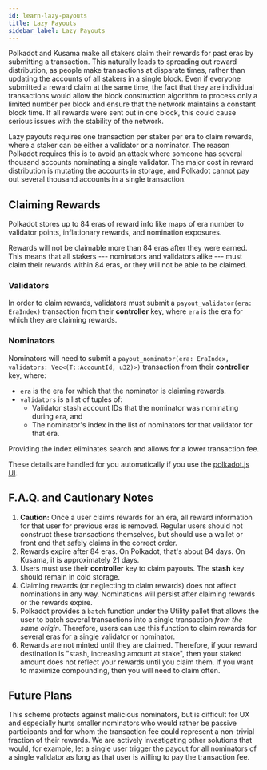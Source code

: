 ```yaml
---
id: learn-lazy-payouts
title: Lazy Payouts
sidebar_label: Lazy Payouts
---
```


Polkadot and Kusama make all stakers claim their rewards for past eras by submitting a transaction. This naturally leads to spreading out reward distribution, as people make transactions at disparate times, rather than updating the accounts of all stakers in a single block. Even if everyone submitted a reward claim at the same time, the fact that they are individual transactions would allow the block construction algorithm to process only a limited number per block and ensure that the network maintains a constant block time. If all rewards were sent out in one block, this could cause serious issues with the stability of the network.

Lazy payouts requires one transaction per staker per era to claim rewards, where a staker can be either a validator or a nominator. The reason Polkadot requires this is to avoid an attack where someone has several thousand accounts nominating a single validator. The major cost in reward distribution is mutating the accounts in storage, and Polkadot cannot pay out several thousand accounts in a single transaction.

## Claiming Rewards

Polkadot stores up to 84 eras of reward info like maps of era number to validator points, inflationary rewards, and nomination exposures.

Rewards will not be claimable more than 84 eras after they were earned. This means that all stakers --- nominators and validators alike --- must claim their rewards within 84 eras, or they will not be able to be claimed.

### Validators

In order to claim rewards, validators must submit a `payout_validator(era: EraIndex)` transaction from their **controller** key, where `era` is the era for which they are claiming rewards.

### Nominators

Nominators will need to submit a `payout_nominator(era: EraIndex, validators: Vec<(T::AccountId, u32)>)` transaction from their **controller** key, where:

- `era` is the era for which that the nominator is claiming rewards.
- `validators` is a list of tuples of:
  - Validator stash account IDs that the nominator was nominating during `era`, and
  - The nominator's index in the list of nominators for that validator for that era.

Providing the index eliminates search and allows for a lower transaction fee.

These details are handled for you automatically if you use the [polkadot.js UI](https://portal.selendra.org/#/staking/actions).

## F.A.Q. and Cautionary Notes

1. **Caution:** Once a user claims rewards for an era, all reward information for that user for previous eras is removed. Regular users should not construct these transactions themselves, but should use a wallet or front end that safely claims in the correct order.
1. Rewards expire after 84 eras. On Polkadot, that's about 84 days. On Kusama, it is approximately 21 days.
1. Users must use their **controller** key to claim payouts. The **stash** key should remain in cold storage.
1. Claiming rewards (or neglecting to claim rewards) does not affect nominations in any way. Nominations will persist after claiming rewards or the rewards expire.
1. Polkadot provides a `batch` function under the Utility pallet that allows the user to batch several transactions into a single transaction _from the same origin._ Therefore, users can use this function to claim rewards for several eras for a single validator or nominator.
1. Rewards are not minted until they are claimed. Therefore, if your reward destination is "stash, increasing amount at stake", then your staked amount does not reflect your rewards until you claim them. If you want to maximize compounding, then you will need to claim often.

## Future Plans

This scheme protects against malicious nominators, but is difficult for UX and especially hurts smaller nominators who would rather be passive participants and for whom the transaction fee could represent a non-trivial fraction of their rewards. We are actively investigating other solutions that would, for example, let a single user trigger the payout for all nominators of a single validator as long as that user is willing to pay the transaction fee.
